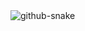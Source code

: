 <picture>
  <source media="(prefers-color-scheme: dark)" srcset="https://raw.githubusercontent.com/5upern1ce/5upern1ce/output/github-contribution-grid-snake-dark.svg" />
  <source media="(prefers-color-scheme: light)" srcset="https://raw.githubusercontent.com/5upern1ce/5upern1ce/output/github-contribution-grid-snake.svg" />
  <img alt="github-snake" src="github-snake.svg" />
</picture>
